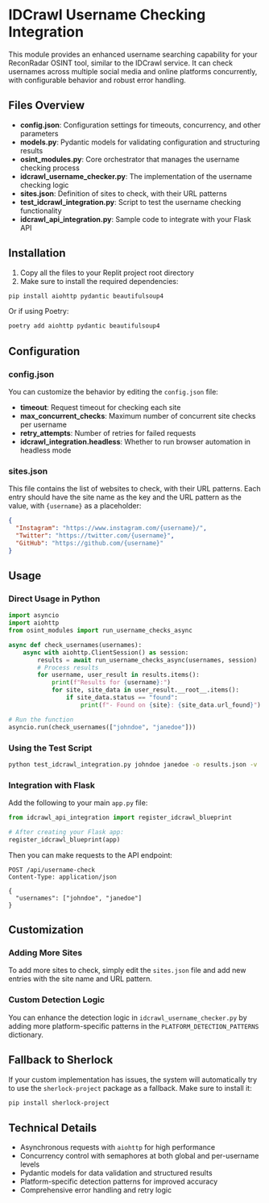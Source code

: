 # IDCrawl Username Checking Integration

This module provides an enhanced username searching capability for your ReconRadar OSINT tool, similar to the IDCrawl service. It can check usernames across multiple social media and online platforms concurrently, with configurable behavior and robust error handling.

## Files Overview

- **config.json**: Configuration settings for timeouts, concurrency, and other parameters
- **models.py**: Pydantic models for validating configuration and structuring results
- **osint_modules.py**: Core orchestrator that manages the username checking process
- **idcrawl_username_checker.py**: The implementation of the username checking logic
- **sites.json**: Definition of sites to check, with their URL patterns
- **test_idcrawl_integration.py**: Script to test the username checking functionality
- **idcrawl_api_integration.py**: Sample code to integrate with your Flask API

## Installation

1. Copy all the files to your Replit project root directory
2. Make sure to install the required dependencies:

```bash
pip install aiohttp pydantic beautifulsoup4
```

Or if using Poetry:

```bash
poetry add aiohttp pydantic beautifulsoup4
```

## Configuration

### config.json

You can customize the behavior by editing the `config.json` file:

- **timeout**: Request timeout for checking each site
- **max_concurrent_checks**: Maximum number of concurrent site checks per username
- **retry_attempts**: Number of retries for failed requests
- **idcrawl_integration.headless**: Whether to run browser automation in headless mode

### sites.json

This file contains the list of websites to check, with their URL patterns. Each entry should have the site name as the key and the URL pattern as the value, with `{username}` as a placeholder:

```json
{
  "Instagram": "https://www.instagram.com/{username}/",
  "Twitter": "https://twitter.com/{username}",
  "GitHub": "https://github.com/{username}"
}
```

## Usage

### Direct Usage in Python

```python
import asyncio
import aiohttp
from osint_modules import run_username_checks_async

async def check_usernames(usernames):
    async with aiohttp.ClientSession() as session:
        results = await run_username_checks_async(usernames, session)
        # Process results
        for username, user_result in results.items():
            print(f"Results for {username}:")
            for site, site_data in user_result.__root__.items():
                if site_data.status == "found":
                    print(f"- Found on {site}: {site_data.url_found}")

# Run the function
asyncio.run(check_usernames(["johndoe", "janedoe"]))
```

### Using the Test Script

```bash
python test_idcrawl_integration.py johndoe janedoe -o results.json -v
```

### Integration with Flask

Add the following to your main `app.py` file:

```python
from idcrawl_api_integration import register_idcrawl_blueprint

# After creating your Flask app:
register_idcrawl_blueprint(app)
```

Then you can make requests to the API endpoint:

```
POST /api/username-check
Content-Type: application/json

{
  "usernames": ["johndoe", "janedoe"]
}
```

## Customization

### Adding More Sites

To add more sites to check, simply edit the `sites.json` file and add new entries with the site name and URL pattern.

### Custom Detection Logic

You can enhance the detection logic in `idcrawl_username_checker.py` by adding more platform-specific patterns in the `PLATFORM_DETECTION_PATTERNS` dictionary.

## Fallback to Sherlock

If your custom implementation has issues, the system will automatically try to use the `sherlock-project` package as a fallback. Make sure to install it:

```bash
pip install sherlock-project
```

## Technical Details

- Asynchronous requests with `aiohttp` for high performance
- Concurrency control with semaphores at both global and per-username levels
- Pydantic models for data validation and structured results
- Platform-specific detection patterns for improved accuracy
- Comprehensive error handling and retry logic